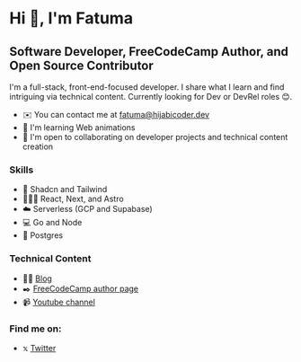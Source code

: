 Hi 👋,  I'm Fatuma
==================


Software Developer, FreeCodeCamp Author, and Open Source Contributor
----------------------------------------------

I'm a full-stack, front-end-focused developer. I share what I learn and find intriguing via technical content.
Currently looking for Dev or DevRel roles 😊.

* ✉️  You can contact me at [fatuma@hijabicoder.dev](mailto:fatuma@hijabicoder.dev)
* 🧠  I'm learning Web animations
* 🤝  I'm open to collaborating on developer projects and technical content creation

### Skills
- 🎨 Shadcn and Tailwind
- 👩🏽‍💻 React, Next, and Astro
- ☁️ Serverless (GCP and Supabase)
- 💻 Go and Node
- 🐘 Postgres

### Technical Content
- ✍🏼 [Blog](https://blog.hijabicoder.dev)
- ✒️ [FreeCodeCamp author page](https://blog.hijabicoder.dev](https://www.freecodecamp.org/news/author/fatuma/)https://www.freecodecamp.org/news/author/fatuma/)
- 📹 [Youtube channel](https://www.youtube.com/c/@HijabiCoder)

### Find me on: 
- 𝕩 [Twitter](https://twitter.com/XquisiteDreamer)


